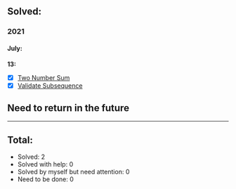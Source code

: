## Solved:

### 2021

#### July:

**13:**
- [x] [Two Number Sum](https://www.algoexpert.io/questions/Two%20Number%20Sum)
- [x] [Validate Subsequence](https://www.algoexpert.io/questions/Validate%20Subsequence)

## Need to return in the future

---

## Total:

- Solved: 2
- Solved with help: 0
- Solved by myself but need attention: 0
- Need to be done: 0
